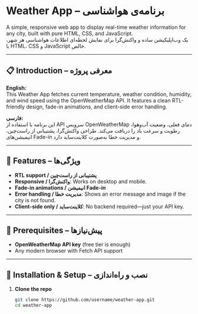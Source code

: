 # Weather App – برنامه‌ی هواشناسی

A simple, responsive web app to display real-time weather information for any city, built with pure HTML, CSS, and JavaScript.  
یک وب‌اپلیکیشن ساده و واکنش‌گرا برای نمایش لحظه‌ای اطلاعات هواشناسی هر شهر، با HTML، CSS و JavaScript خالص.

---

## 📋 Introduction – معرفی پروژه

**English:**  
This Weather App fetches current temperature, weather condition, humidity, and wind speed using the OpenWeatherMap API. It features a clean RTL-friendly design, fade-in animations, and client-side error handling.

**فارسی:**  
این برنامه با استفاده از API سرویس OpenWeatherMap دمای فعلی، وضعیت آب‌وهوا، رطوبت و سرعت باد را دریافت می‌کند. طراحی واکنش‌گرا، پشتیبانی از راست‌چین، انیمیشن‌های Fade-in و مدیریت خطا به‌صورت کلاینت‌ساید دارد.

---

## 🚀 Features – ویژگی‌ها

- **RTL support / پشتیبانی از راست‌چین**  
- **Responsive / واکنش‌گرا**: Works on desktop and mobile.  
- **Fade-in animations / انیمیشن Fade-in**  
- **Error handling / مدیریت خطا**: Shows an error message and image if the city is not found.  
- **Client-side only / کلاینت‌ساید**: No backend required—just your API key.  

---

## 🔧 Prerequisites – پیش‌نیازها

- **OpenWeatherMap API key** (free tier is enough)  
- Any modern browser with Fetch API support  

---

## 💾 Installation & Setup – نصب و راه‌اندازی

1. **Clone the repo**  
   ```bash
   git clone https://github.com/username/weather-app.git
   cd weather-app

